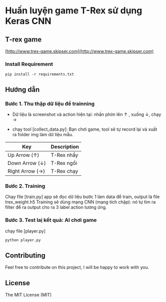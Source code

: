 # Huấn luyện game T-Rex sử dụng Keras CNN

## T-rex game
[http://www.trex-game.skipser.com](http://www.trex-game.skipser.com)


### Install Requirement
```
pip install -r requirements.txt
```

## Hướng dẫn

### Bước 1. Thu thập dữ liệu để trainning
- Dữ liệu là screenshot và action hiện tại: nhấn phím lên ↑ , xuống ↓, chạy →

- chạy tool [collect_data.py]: Bạn chơi game, tool sẽ tự record lại và xuất ra folder img làm dữ liệu mẫu.

| Key              | Description                 |
| ---------------- | --------------------------- |
| Up Arrow (↑)     | T-Rex nhẩy                  |
| Down Arrow (↓)   | T-Rex ngồi                |
| Right Arrow (→)  | T-Rex chạy            |


### Bước 2. Training

Chạy file [train.py]
app sẽ đọc dữ liệu bước 1 làm data để train, output là file trex_weight.h5
Training sẽ dùng mạng CNN (mạng tích chập): nó tự tìm ra filter để ra output cho ra 3 label action tương ứng.

### Bước 3. Test laị kết quả: AI chơi game

chạy file [player.py]

```bash
python player.py
```

## Contributing
Feel free to contribute on this project, I will be happy to work with you.

## License
The MIT License (MIT)
